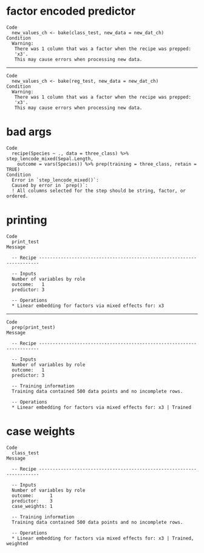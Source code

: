 # factor encoded predictor

    Code
      new_values_ch <- bake(class_test, new_data = new_dat_ch)
    Condition
      Warning:
       There was 1 column that was a factor when the recipe was prepped:
       'x3'.
       This may cause errors when processing new data.

---

    Code
      new_values_ch <- bake(reg_test, new_data = new_dat_ch)
    Condition
      Warning:
       There was 1 column that was a factor when the recipe was prepped:
       'x3'.
       This may cause errors when processing new data.

# bad args

    Code
      recipe(Species ~ ., data = three_class) %>% step_lencode_mixed(Sepal.Length,
        outcome = vars(Species)) %>% prep(training = three_class, retain = TRUE)
    Condition
      Error in `step_lencode_mixed()`:
      Caused by error in `prep()`:
      ! All columns selected for the step should be string, factor, or ordered.

# printing

    Code
      print_test
    Message
      
      -- Recipe ----------------------------------------------------------------------
      
      -- Inputs 
      Number of variables by role
      outcome:   1
      predictor: 3
      
      -- Operations 
      * Linear embedding for factors via mixed effects for: x3

---

    Code
      prep(print_test)
    Message
      
      -- Recipe ----------------------------------------------------------------------
      
      -- Inputs 
      Number of variables by role
      outcome:   1
      predictor: 3
      
      -- Training information 
      Training data contained 500 data points and no incomplete rows.
      
      -- Operations 
      * Linear embedding for factors via mixed effects for: x3 | Trained

# case weights

    Code
      class_test
    Message
      
      -- Recipe ----------------------------------------------------------------------
      
      -- Inputs 
      Number of variables by role
      outcome:      1
      predictor:    3
      case_weights: 1
      
      -- Training information 
      Training data contained 500 data points and no incomplete rows.
      
      -- Operations 
      * Linear embedding for factors via mixed effects for: x3 | Trained, weighted

